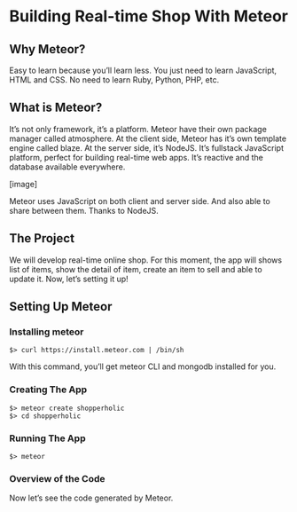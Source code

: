 # Building Real-time Shop With Meteor

## Why Meteor?
Easy to learn because you’ll learn less. You just need to learn JavaScript, HTML and CSS. No need to learn Ruby, Python, PHP, etc.

## What is Meteor?

It’s not only framework, it’s a platform. Meteor have their own package manager called atmosphere. At the client side, Meteor has it’s own template engine called blaze. At the server side, it’s NodeJS. It’s fullstack JavaScript platform, perfect for building real-time web apps. It’s reactive and the database available everywhere.

[image] 

Meteor uses JavaScript on both client and server side. And also able to share between them. Thanks to NodeJS.

## The Project

We will develop real-time online shop. For this moment, the app will shows list of items, show the detail of item, create an item to sell and able to update it. Now, let’s setting it up!

## Setting Up Meteor

### Installing meteor

	$> curl https://install.meteor.com | /bin/sh

With this command, you’ll get meteor CLI and mongodb installed for you.

### Creating The App

	$> meteor create shopperholic
	$> cd shopperholic

### Running The App

	$> meteor

### Overview of the Code

Now let’s see the code generated by Meteor. 

